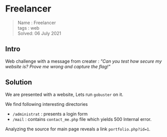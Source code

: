 # Freelancer
>Name : Freelancer<br/>
>tags : web<br/>
>Solved: 06 July 2021<br/>

## Intro
Web challenge with a message from creater :  _"Can you test how secure my website is? Prove me wrong and capture the flag!"_

## Solution
We are presented with a website, Lets run `gobuster` on it.


We find following interesting directories

- `/administrat`  : presents a login form
- `/mail`         : contains `contact_me.php` file which yields 500 Internal error.

Analyzing the source for main page reveals a link `portfolio.php?id=1`.
